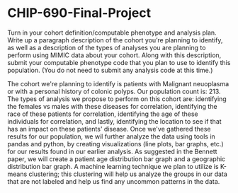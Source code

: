 # CHIP-690-Final-Project

Turn in your cohort definition/computable phenotype and analysis plan. Write up a paragraph description of the cohort you’re planning to identify, as well as a description of the types of analyses you are planning to perform using MIMIC data about your cohort. Along with this description, submit your computable phenotype code that you plan to use to identify this population. (You do not need to submit any analysis code at this time.) 

The cohort we're planning to identify is patients with Malignant neuoplasma or with a personal history of colonic polyps. Our population count is: 213. The types of analysis we propose to perform on this cohort are: identifying the females vs males with these diseases for correlation, identifying the race of these patients for correlation, identifying the age of these individuals for correlation, and lastly, identifying the location to see if that has an impact on these patients' disease. Once we've gathered these results for our population, we wil further analyze the data using tools in pandas and python, by creating visualizations (line plots, bar graphs, etc.) for our results found in our earlier analysis. As suggested in the Bennett paper, we will create a patient age distribution bar graph and a geographic distribution bar graph. A machine learning technique we plan to utilize is K-means clustering; this clustering will help us analyze the groups in our data that are not labeled and help us find any uncommon patterns in the data.
